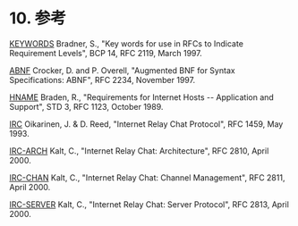 # 10. 参考

[KEYWORDS](https://datatracker.ietf.org/doc/html/rfc2119)
Bradner, S., "Key words for use in RFCs to Indicate Requirement Levels", BCP 14, RFC 2119, March 1997.

[ABNF](https://datatracker.ietf.org/doc/html/rfc2234)
Crocker, D. and P. Overell, "Augmented BNF for Syntax Specifications: ABNF", RFC 2234, November 1997.

[HNAME](https://datatracker.ietf.org/doc/html/rfc1123)
Braden, R., "Requirements for Internet Hosts -- Application and Support", STD 3, RFC 1123, October 1989.

[IRC](https://solareenlo.com/rfc1459/)
Oikarinen, J. & D. Reed, "Internet Relay Chat Protocol", RFC 1459, May 1993.

[IRC-ARCH](https://solareenlo.com/rfc2810/)
Kalt, C., "Internet Relay Chat: Architecture", RFC 2810, April 2000.

[IRC-CHAN](https://solareenlo.com/rfc2811/)
Kalt, C., "Internet Relay Chat: Channel Management", RFC 2811, April 2000.

[IRC-SERVER](https://solareenlo.com/rfc2813/)
Kalt, C., "Internet Relay Chat: Server Protocol", RFC 2813, April 2000.
